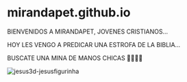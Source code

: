 # mirandapet.github.io


BIENVENIDOS A MIRANDAPET, JOVENES CRISTIANOS...

HOY LES VENGO A PREDICAR UNA ESTROFA DE LA BIBLIA...

BUSCATE UNA MINA DE MANOS CHICAS 🗿🗿🗿🗿


![jesus3d-jesusfigurinha](https://github.com/user-attachments/assets/27a2b03d-8fa8-447b-bcd8-0e4abe7186e7)
